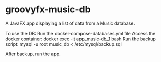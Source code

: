 # groovyfx-music-db
A JavaFX app displaying a list of data from a Music database.

To use the DB:
 Run the docker-compose-databases.yml file
 Access the docker container: docker exec -it app_music-db_1 bash
 Run the backup script: mysql -u root music_db < /etc/mysql/backup.sql

After backup, run the app.
